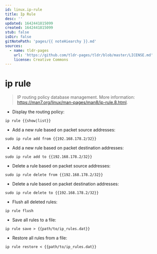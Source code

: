 ```yaml
---
id: linux.ip-rule
title: Ip Rule
desc: ''
updated: 1642441815099
created: 1642441815099
stub: false
isDir: false
gitNotePath: 'pages/{{ noteHiearchy }}.md'
sources:
  - name: tldr-pages
    url: 'https://github.com/tldr-pages/tldr/blob/master/LICENSE.md'
    license: Creative Commons
---
```

# ip rule

> IP routing policy database management.
> More information: <https://man7.org/linux/man-pages/man8/ip-rule.8.html>.

- Display the routing policy:

`ip rule {{show|list}}`

- Add a new rule based on packet source addresses:

`sudo ip rule add from {{192.168.178.2/32}}`

- Add a new rule based on packet destination addresses:

`sudo ip rule add to {{192.168.178.2/32}}`

- Delete a rule based on packet source addresses:

`sudo ip rule delete from {{192.168.178.2/32}}`

- Delete a rule based on packet destination addresses:

`sudo ip rule delete to {{192.168.178.2/32}}`

- Flush all deleted rules:

`ip rule flush`

- Save all rules to a file:

`ip rule save > {{path/to/ip_rules.dat}}`

- Restore all rules from a file:

`ip rule restore < {{path/to/ip_rules.dat}}`


